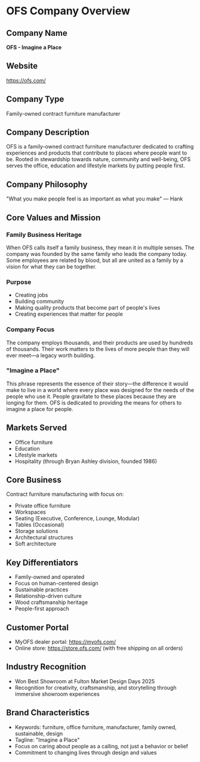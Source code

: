 # OFS Company Overview

## Company Name
**OFS - Imagine a Place**

## Website
https://ofs.com/

## Company Type
Family-owned contract furniture manufacturer

## Company Description
OFS is a family-owned contract furniture manufacturer dedicated to crafting experiences and products that contribute to places where people want to be. Rooted in stewardship towards nature, community and well-being, OFS serves the office, education and lifestyle markets by putting people first.

## Company Philosophy
"What you make people feel is as important as what you make" — Hank

## Core Values and Mission

### Family Business Heritage
When OFS calls itself a family business, they mean it in multiple senses. The company was founded by the same family who leads the company today. Some employees are related by blood, but all are united as a family by a vision for what they can be together.

### Purpose
- Creating jobs
- Building community
- Making quality products that become part of people's lives
- Creating experiences that matter for people

### Company Focus
The company employs thousands, and their products are used by hundreds of thousands. Their work matters to the lives of more people than they will ever meet—a legacy worth building.

### "Imagine a Place"
This phrase represents the essence of their story—the difference it would make to live in a world where every place was designed for the needs of the people who use it. People gravitate to these places because they are longing for them. OFS is dedicated to providing the means for others to imagine a place for people.

## Markets Served
- Office furniture
- Education
- Lifestyle markets
- Hospitality (through Bryan Ashley division, founded 1986)

## Core Business
Contract furniture manufacturing with focus on:
- Private office furniture
- Workspaces
- Seating (Executive, Conference, Lounge, Modular)
- Tables (Occasional)
- Storage solutions
- Architectural structures
- Soft architecture

## Key Differentiators
- Family-owned and operated
- Focus on human-centered design
- Sustainable practices
- Relationship-driven culture
- Wood craftsmanship heritage
- People-first approach

## Customer Portal
- MyOFS dealer portal: https://myofs.com/
- Online store: https://store.ofs.com/ (with free shipping on all orders)

## Industry Recognition
- Won Best Showroom at Fulton Market Design Days 2025
- Recognition for creativity, craftsmanship, and storytelling through immersive showroom experiences

## Brand Characteristics
- Keywords: furniture, office furniture, manufacturer, family owned, sustainable, design
- Tagline: "Imagine a Place"
- Focus on caring about people as a calling, not just a behavior or belief
- Commitment to changing lives through design and values

